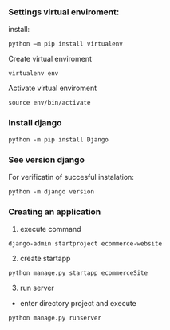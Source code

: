 ### Settings virtual enviroment:
install:
```
python –m pip install virtualenv
```
Create virtual enviroment

```
virtualenv env
```
Activate virtual enviroment

```
source env/bin/activate
```

### Install django
```
python -m pip install Django
```

### See version django
For verificatin of succesful instalation:
```
python -m django version
```
### Creating an application
1. execute command
```
django-admin startproject ecommerce-website
```
2. create startapp 
```
python manage.py startapp ecommerceSite
```
3. run server
* enter directory project and execute
```
python manage.py runserver
```



